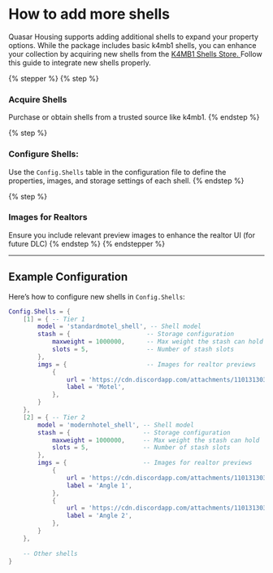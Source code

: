 # How to add more shells

Quasar Housing supports adding additional shells to expand your property options. While the package includes basic k4mb1 shells, you can enhance your collection by acquiring new shells from the [K4MB1 Shells Store. ](https://www.k4mb1maps.com)Follow this guide to integrate new shells properly.

{% stepper %}
{% step %}
### Acquire Shells

Purchase or obtain shells from a trusted source like k4mb1.
{% endstep %}

{% step %}
### **Configure Shells**:

Use the `Config.Shells` table in the configuration file to define the properties, images, and storage settings of each shell.
{% endstep %}

{% step %}
### Images for Realtors

Ensure you include relevant preview images to enhance the realtor UI (for future DLC)
{% endstep %}
{% endstepper %}

***

## Example Configuration

Here’s how to configure new shells in `Config.Shells`:

```lua
Config.Shells = {
    [1] = { -- Tier 1
        model = 'standardmotel_shell', -- Shell model
        stash = {                     -- Storage configuration
            maxweight = 1000000,      -- Max weight the stash can hold
            slots = 5,                -- Number of stash slots
        },
        imgs = {                      -- Images for realtor previews
            {
                url = 'https://cdn.discordapp.com/attachments/1101313033684394084/1101712181017460736/motel.webp',
                label = 'Motel',
            },
        }
    },
    [2] = { -- Tier 2
        model = 'modernhotel_shell', -- Shell model
        stash = {                    -- Storage configuration
            maxweight = 1000000,     -- Max weight the stash can hold
            slots = 5,               -- Number of stash slots
        },
        imgs = {                     -- Images for realtor previews
            {
                url = 'https://cdn.discordapp.com/attachments/1101313033684394084/1101712459691208704/angle_1.webp',
                label = 'Angle 1',
            },
            {
                url = 'https://cdn.discordapp.com/attachments/1101313033684394084/1101712460110643210/angle_2.webp',
                label = 'Angle 2',
            },
        }
    },
    
    -- Other shells
}
```
